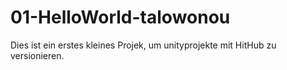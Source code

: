 # 01-HelloWorld-talowonou

Dies ist ein erstes kleines Projek, um unityprojekte mit HitHub zu versionieren.
